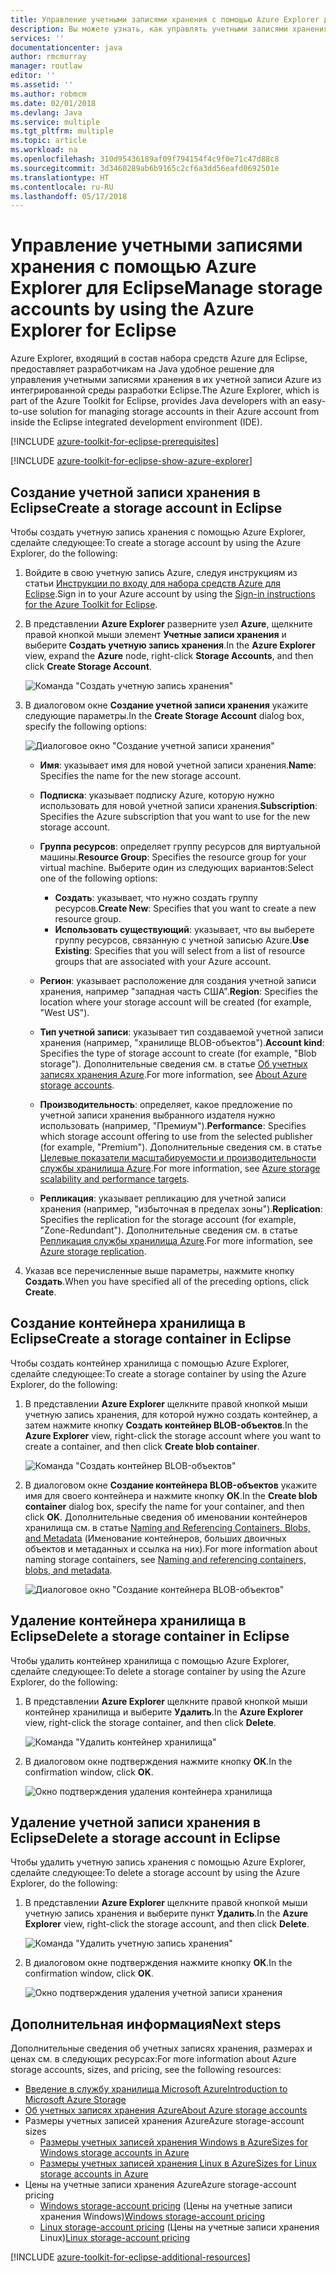 ```yaml
---
title: Управление учетными записями хранения с помощью Azure Explorer для Eclipse
description: Вы можете узнать, как управлять учетными записями хранения Azure с помощью Azure Explorer для Eclipse.
services: ''
documentationcenter: java
author: rmcmurray
manager: routlaw
editor: ''
ms.assetid: ''
ms.author: robmcm
ms.date: 02/01/2018
ms.devlang: Java
ms.service: multiple
ms.tgt_pltfrm: multiple
ms.topic: article
ms.workload: na
ms.openlocfilehash: 310d95436189af09f794154f4c9f0e71c47d88c8
ms.sourcegitcommit: 3d3460289ab6b9165c2cf6a3dd56eafd0692501e
ms.translationtype: HT
ms.contentlocale: ru-RU
ms.lasthandoff: 05/17/2018
---
```

# <a name="manage-storage-accounts-by-using-the-azure-explorer-for-eclipse"></a><span data-ttu-id="cc707-103">Управление учетными записями хранения с помощью Azure Explorer для Eclipse</span><span class="sxs-lookup"><span data-stu-id="cc707-103">Manage storage accounts by using the Azure Explorer for Eclipse</span></span>

<span data-ttu-id="cc707-104">Azure Explorer, входящий в состав набора средств Azure для Eclipse, предоставляет разработчикам на Java удобное решение для управления учетными записями хранения в их учетной записи Azure из интегрированной среды разработки Eclipse.</span><span class="sxs-lookup"><span data-stu-id="cc707-104">The Azure Explorer, which is part of the Azure Toolkit for Eclipse, provides Java developers with an easy-to-use solution for managing storage accounts in their Azure account from inside the Eclipse integrated development environment (IDE).</span></span>

[!INCLUDE [azure-toolkit-for-eclipse-prerequisites](../includes/azure-toolkit-for-eclipse-prerequisites.md)]

[!INCLUDE [azure-toolkit-for-eclipse-show-azure-explorer](../includes/azure-toolkit-for-eclipse-show-azure-explorer.md)]

## <a name="create-a-storage-account-in-eclipse"></a><span data-ttu-id="cc707-105">Создание учетной записи хранения в Eclipse</span><span class="sxs-lookup"><span data-stu-id="cc707-105">Create a storage account in Eclipse</span></span>

<span data-ttu-id="cc707-106">Чтобы создать учетную запись хранения с помощью Azure Explorer, сделайте следующее:</span><span class="sxs-lookup"><span data-stu-id="cc707-106">To create a storage account by using the Azure Explorer, do the following:</span></span>

1. <span data-ttu-id="cc707-107">Войдите в свою учетную запись Azure, следуя инструкциям из статьи [Инструкции по входу для набора средств Azure для Eclipse](https://docs.microsoft.com/java/azure/eclipse/azure-toolkit-for-eclipse-sign-in-instructions).</span><span class="sxs-lookup"><span data-stu-id="cc707-107">Sign in to your Azure account by using the [Sign-in instructions for the Azure Toolkit for Eclipse](https://docs.microsoft.com/java/azure/eclipse/azure-toolkit-for-eclipse-sign-in-instructions).</span></span>

1. <span data-ttu-id="cc707-108">В представлении **Azure Explorer** разверните узел **Azure**, щелкните правой кнопкой мыши элемент **Учетные записи хранения** и выберите **Создать учетную запись хранения**.</span><span class="sxs-lookup"><span data-stu-id="cc707-108">In the **Azure Explorer** view, expand the **Azure** node, right-click **Storage Accounts**, and then click **Create Storage Account**.</span></span>

   ![Команда "Создать учетную запись хранения"][CS01]

1. <span data-ttu-id="cc707-110">В диалоговом окне **Создание учетной записи хранения** укажите следующие параметры.</span><span class="sxs-lookup"><span data-stu-id="cc707-110">In the **Create Storage Account** dialog box, specify the following options:</span></span>

   ![Диалоговое окно "Создание учетной записи хранения"][CS02]

   * <span data-ttu-id="cc707-112">**Имя**: указывает имя для новой учетной записи хранения.</span><span class="sxs-lookup"><span data-stu-id="cc707-112">**Name**: Specifies the name for the new storage account.</span></span>

   * <span data-ttu-id="cc707-113">**Подписка**: указывает подписку Azure, которую нужно использовать для новой учетной записи хранения.</span><span class="sxs-lookup"><span data-stu-id="cc707-113">**Subscription**: Specifies the Azure subscription that you want to use for the new storage account.</span></span>

   * <span data-ttu-id="cc707-114">**Группа ресурсов**: определяет группу ресурсов для виртуальной машины.</span><span class="sxs-lookup"><span data-stu-id="cc707-114">**Resource Group**: Specifies the resource group for your virtual machine.</span></span> <span data-ttu-id="cc707-115">Выберите один из следующих вариантов:</span><span class="sxs-lookup"><span data-stu-id="cc707-115">Select one of the following options:</span></span>
      * <span data-ttu-id="cc707-116">**Создать**: указывает, что нужно создать группу ресурсов.</span><span class="sxs-lookup"><span data-stu-id="cc707-116">**Create New**: Specifies that you want to create a new resource group.</span></span>
      * <span data-ttu-id="cc707-117">**Использовать существующий**: указывает, что вы выберете группу ресурсов, связанную с учетной записью Azure.</span><span class="sxs-lookup"><span data-stu-id="cc707-117">**Use Existing**: Specifies that you will select from a list of resource groups that are associated with your Azure account.</span></span>

   * <span data-ttu-id="cc707-118">**Регион**: указывает расположение для создания учетной записи хранения, например "западная часть США".</span><span class="sxs-lookup"><span data-stu-id="cc707-118">**Region**: Specifies the location where your storage account will be created (for example, "West US").</span></span>

   * <span data-ttu-id="cc707-119">**Тип учетной записи**: указывает тип создаваемой учетной записи хранения (например, "хранилище BLOB-объектов").</span><span class="sxs-lookup"><span data-stu-id="cc707-119">**Account kind**: Specifies the type of storage account to create (for example, "Blob storage").</span></span> <span data-ttu-id="cc707-120">Дополнительные сведения см. в статье [Об учетных записях хранения Azure].</span><span class="sxs-lookup"><span data-stu-id="cc707-120">For more information, see [About Azure storage accounts].</span></span>

   * <span data-ttu-id="cc707-121">**Производительность**: определяет, какое предложение по учетной записи хранения выбранного издателя нужно использовать (например, "Премиум").</span><span class="sxs-lookup"><span data-stu-id="cc707-121">**Performance**: Specifies which storage account offering to use from the selected publisher (for example, "Premium").</span></span> <span data-ttu-id="cc707-122">Дополнительные сведения см. в статье [Целевые показатели масштабируемости и производительности службы хранилища Azure].</span><span class="sxs-lookup"><span data-stu-id="cc707-122">For more information, see [Azure storage scalability and performance targets].</span></span>

   * <span data-ttu-id="cc707-123">**Репликация**: указывает репликацию для учетной записи хранения (например, "избыточная в пределах зоны").</span><span class="sxs-lookup"><span data-stu-id="cc707-123">**Replication**: Specifies the replication for the storage account (for example, "Zone-Redundant").</span></span> <span data-ttu-id="cc707-124">Дополнительные сведения см. в статье [Репликация службы хранилища Azure].</span><span class="sxs-lookup"><span data-stu-id="cc707-124">For more information, see [Azure storage replication].</span></span>

1. <span data-ttu-id="cc707-125">Указав все перечисленные выше параметры, нажмите кнопку **Создать**.</span><span class="sxs-lookup"><span data-stu-id="cc707-125">When you have specified all of the preceding options, click **Create**.</span></span>

## <a name="create-a-storage-container-in-eclipse"></a><span data-ttu-id="cc707-126">Создание контейнера хранилища в Eclipse</span><span class="sxs-lookup"><span data-stu-id="cc707-126">Create a storage container in Eclipse</span></span>

<span data-ttu-id="cc707-127">Чтобы создать контейнер хранилища с помощью Azure Explorer, сделайте следующее:</span><span class="sxs-lookup"><span data-stu-id="cc707-127">To create a storage container by using the Azure Explorer, do the following:</span></span>

1. <span data-ttu-id="cc707-128">В представлении **Azure Explorer** щелкните правой кнопкой мыши учетную запись хранения, для которой нужно создать контейнер, а затем нажмите кнопку **Создать контейнер BLOB-объектов**.</span><span class="sxs-lookup"><span data-stu-id="cc707-128">In the **Azure Explorer** view, right-click the storage account where you want to create a container, and then click **Create blob container**.</span></span>

   ![Команда "Создать контейнер BLOB-объектов"][CC01]

1. <span data-ttu-id="cc707-130">В диалоговом окне **Создание контейнера BLOB-объектов** укажите имя для своего контейнера и нажмите кнопку **ОК**.</span><span class="sxs-lookup"><span data-stu-id="cc707-130">In the **Create blob container** dialog box, specify the name for your container, and then click **OK**.</span></span> <span data-ttu-id="cc707-131">Дополнительные сведения об именовании контейнеров хранилища см. в статье [Naming and Referencing Containers, Blobs, and Metadata] (Именование контейнеров, больших двоичных объектов и метаданных и ссылка на них).</span><span class="sxs-lookup"><span data-stu-id="cc707-131">For more information about naming storage containers, see [Naming and referencing containers, blobs, and metadata].</span></span>

   ![Диалоговое окно "Создание контейнера BLOB-объектов"][CC02]

## <a name="delete-a-storage-container-in-eclipse"></a><span data-ttu-id="cc707-133">Удаление контейнера хранилища в Eclipse</span><span class="sxs-lookup"><span data-stu-id="cc707-133">Delete a storage container in Eclipse</span></span>

<span data-ttu-id="cc707-134">Чтобы удалить контейнер хранилища с помощью Azure Explorer, сделайте следующее:</span><span class="sxs-lookup"><span data-stu-id="cc707-134">To delete a storage container by using the Azure Explorer, do the following:</span></span>

1. <span data-ttu-id="cc707-135">В представлении **Azure Explorer** щелкните правой кнопкой мыши контейнер хранилища и выберите **Удалить**.</span><span class="sxs-lookup"><span data-stu-id="cc707-135">In the **Azure Explorer** view, right-click the storage container, and then click **Delete**.</span></span>

   ![Команда "Удалить контейнер хранилища"][DC01]

1. <span data-ttu-id="cc707-137">В диалоговом окне подтверждения нажмите кнопку **ОК**.</span><span class="sxs-lookup"><span data-stu-id="cc707-137">In the confirmation window, click **OK**.</span></span>

   ![Окно подтверждения удаления контейнера хранилища][DC02]

## <a name="delete-a-storage-account-in-eclipse"></a><span data-ttu-id="cc707-139">Удаление учетной записи хранения в Eclipse</span><span class="sxs-lookup"><span data-stu-id="cc707-139">Delete a storage account in Eclipse</span></span>

<span data-ttu-id="cc707-140">Чтобы удалить учетную запись хранения с помощью Azure Explorer, сделайте следующее:</span><span class="sxs-lookup"><span data-stu-id="cc707-140">To delete a storage account by using the Azure Explorer, do the following:</span></span>

1. <span data-ttu-id="cc707-141">В представлении **Azure Explorer** щелкните правой кнопкой мыши учетную запись хранения и выберите пункт **Удалить**.</span><span class="sxs-lookup"><span data-stu-id="cc707-141">In the **Azure Explorer** view, right-click the storage account, and then click **Delete**.</span></span>

   ![Команда "Удалить учетную запись хранения"][DS01]

1. <span data-ttu-id="cc707-143">В диалоговом окне подтверждения нажмите кнопку **ОК**.</span><span class="sxs-lookup"><span data-stu-id="cc707-143">In the confirmation window, click **OK**.</span></span>

   ![Окно подтверждения удаления учетной записи хранения][DS02]

## <a name="next-steps"></a><span data-ttu-id="cc707-145">Дополнительная информация</span><span class="sxs-lookup"><span data-stu-id="cc707-145">Next steps</span></span>

<span data-ttu-id="cc707-146">Дополнительные сведения об учетных записях хранения, размерах и ценах см. в следующих ресурсах:</span><span class="sxs-lookup"><span data-stu-id="cc707-146">For more information about Azure storage accounts, sizes, and pricing, see the following resources:</span></span>

* <span data-ttu-id="cc707-147">[Введение в службу хранилища Microsoft Azure]</span><span class="sxs-lookup"><span data-stu-id="cc707-147">[Introduction to Microsoft Azure Storage]</span></span>
* <span data-ttu-id="cc707-148">[Об учетных записях хранения Azure]</span><span class="sxs-lookup"><span data-stu-id="cc707-148">[About Azure storage accounts]</span></span>
* <span data-ttu-id="cc707-149">Размеры учетных записей хранения Azure</span><span class="sxs-lookup"><span data-stu-id="cc707-149">Azure storage-account sizes</span></span>
  * <span data-ttu-id="cc707-150">[Размеры учетных записей хранения Windows в Azure]</span><span class="sxs-lookup"><span data-stu-id="cc707-150">[Sizes for Windows storage accounts in Azure]</span></span>
  * <span data-ttu-id="cc707-151">[Размеры учетных записей хранения Linux в Azure]</span><span class="sxs-lookup"><span data-stu-id="cc707-151">[Sizes for Linux storage accounts in Azure]</span></span>
* <span data-ttu-id="cc707-152">Цены на учетные записи хранения Azure</span><span class="sxs-lookup"><span data-stu-id="cc707-152">Azure storage-account pricing</span></span>
  * <span data-ttu-id="cc707-153">[Windows storage-account pricing] (Цены на учетные записи хранения Windows)</span><span class="sxs-lookup"><span data-stu-id="cc707-153">[Windows storage-account pricing]</span></span>
  * <span data-ttu-id="cc707-154">[Linux storage-account pricing] (Цены на учетные записи хранения Linux)</span><span class="sxs-lookup"><span data-stu-id="cc707-154">[Linux storage-account pricing]</span></span>

[!INCLUDE [azure-toolkit-for-eclipse-additional-resources](../includes/azure-toolkit-for-eclipse-additional-resources.md)]

<!-- URL List -->

[Введение в службу хранилища Microsoft Azure]: /azure/storage/storage-introduction
[Introduction to Microsoft Azure Storage]: /azure/storage/storage-introduction
[Об учетных записях хранения Azure]: /azure/storage/storage-create-storage-account
[About Azure storage accounts]: /azure/storage/storage-create-storage-account
[Репликация службы хранилища Azure]: /azure/storage/storage-redundancy
[Azure storage replication]: /azure/storage/storage-redundancy
[Целевые показатели масштабируемости и производительности службы хранилища Azure]: /azure/storage/storage-scalability-targets
[Azure storage scalability and Performance Targets]: /azure/storage/storage-scalability-targets
[Naming and Referencing Containers, Blobs, and Metadata]: http://go.microsoft.com/fwlink/?LinkId=255555 (Именование контейнеров, больших двоичных объектов и метаданных и ссылка на них)
[Naming and referencing containers, blobs, and metadata]: http://go.microsoft.com/fwlink/?LinkId=255555

[Размеры учетных записей хранения Windows в Azure]: /azure/virtual-machines/virtual-machines-windows-sizes
[Sizes for Windows storage accounts in Azure]: /azure/virtual-machines/virtual-machines-windows-sizes
[Размеры учетных записей хранения Linux в Azure]: /azure/virtual-machines/virtual-machines-linux-sizes
[Sizes for Linux storage accounts in Azure]: /azure/virtual-machines/virtual-machines-linux-sizes
[Windows storage-account pricing]: /pricing/details/virtual-machines/windows/ (Цены на учетные записи хранения Windows)
[Linux storage-account pricing]: /pricing/details/virtual-machines/linux/ (Цены на учетные записи хранения Linux)

<!-- IMG List -->

[CS01]: media/azure-toolkit-for-eclipse-managing-storage-accounts-using-azure-explorer/CS01.png
[CS02]: media/azure-toolkit-for-eclipse-managing-storage-accounts-using-azure-explorer/CS02.png
[CC01]: media/azure-toolkit-for-eclipse-managing-storage-accounts-using-azure-explorer/CC01.png
[CC02]: media/azure-toolkit-for-eclipse-managing-storage-accounts-using-azure-explorer/CC02.png

[DS01]: media/azure-toolkit-for-eclipse-managing-storage-accounts-using-azure-explorer/DS01.png
[DS02]: media/azure-toolkit-for-eclipse-managing-storage-accounts-using-azure-explorer/DS02.png
[DC01]: media/azure-toolkit-for-eclipse-managing-storage-accounts-using-azure-explorer/DC01.png
[DC02]: media/azure-toolkit-for-eclipse-managing-storage-accounts-using-azure-explorer/DC02.png
